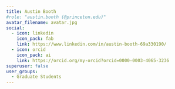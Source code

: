```yaml
---
title: Austin Booth
#role: "austin.booth (@princeton.edu)"
avatar_filename: avatar.jpg
social:
  - icon: linkedin
    icon_pack: fab
    link: https://www.linkedin.com/in/austin-booth-69a330190/
  - icon: orcid
    icon_pack: ai
    link: https://orcid.org/my-orcid?orcid=0000-0003-4065-3236
superuser: false
user_groups:
  - Graduate Students
---
```

